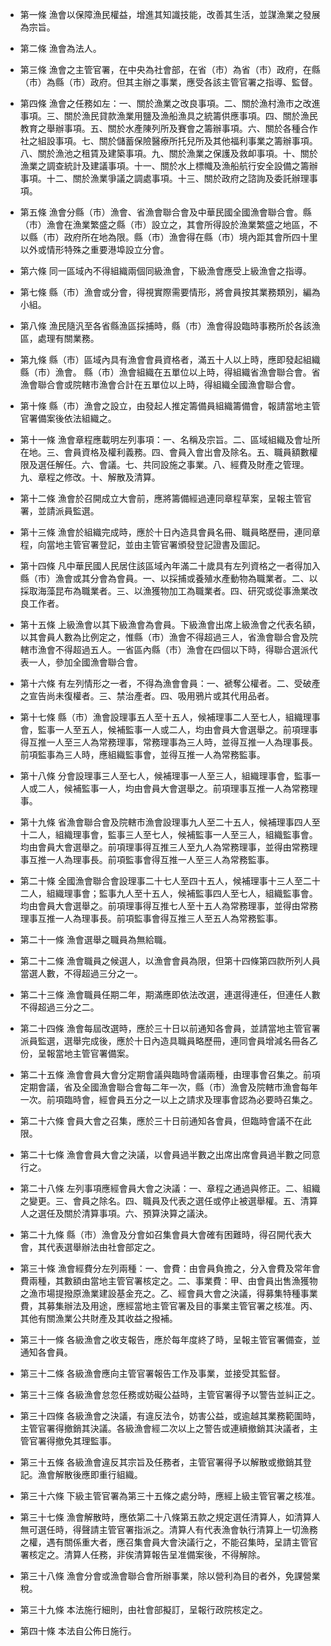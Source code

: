 * 第一條 漁會以保障漁民權益，增進其知識技能，改善其生活，並謀漁業之發展為宗旨。

* 第二條 漁會為法人。

* 第三條 漁會之主管官署，在中央為社會部，在省（市）為省（市）政府，在縣（市）為縣（市）政府。但其主辦之事業，應受各該主管官署之指導、監督。

* 第四條 漁會之任務如左：一、關於漁業之改良事項。二、關於漁村漁市之改進事項。三、關於漁民貸款漁業用鹽及漁船漁具之統籌供應事項。四、關於漁民教育之舉辦事項。五、關於水產陳列所及賽會之籌辦事項。六、關於各種合作社之組設事項。七、關於儲蓄保險醫療所托兒所及其他福利事業之籌辦事項。八、關於漁池之租賃及建築事項。九、關於漁業之保護及救卹事項。十、關於漁業之調查統計及建議事項。十一、關於水上標幟及漁船航行安全設備之籌辦事項。十二、關於漁業爭議之調處事項。十三、關於政府之諮詢及委託辦理事項。

* 第五條 漁會分縣（市）漁會、省漁會聯合會及中華民國全國漁會聯合會。縣（市）漁會在漁業繁盛之縣（市）設立之，其會所得設於漁業繁盛之地區，不以縣（市）政府所在地為限。縣（市）漁會得在縣（市）境內距其會所四十里以外或情形特殊之重要港埠設立分會。

* 第六條 同一區域內不得組織兩個同級漁會，下級漁會應受上級漁會之指導。

* 第七條 縣（市）漁會或分會，得視實際需要情形，將會員按其業務類別，編為小組。

* 第八條 漁民隨汎至各省縣漁區採捕時，縣（市）漁會得設臨時事務所於各該漁區，處理有關業務。

* 第九條 縣（市）區域內具有漁會會員資格者，滿五十人以上時，應即發起組織縣（市）漁會。  縣（市）漁會組織在五單位以上時，得組織省漁會聯合會。省漁會聯合會或院轄市漁會合計在五單位以上時，得組織全國漁會聯合會。

* 第十條 縣（市）漁會之設立，由發起人推定籌備員組織籌備會，報請當地主管官署備案後依法組織之。

* 第十一條 漁會章程應載明左列事項：一、名稱及宗旨。二、區域組織及會址所在地。三、會員資格及權利義務。四、會員入會出會及除名。五、職員額數權限及選任解任。六、會議。七、共同設施之事業。八、經費及財產之管理。九、章程之修改。十、解散及清算。

* 第十二條 漁會於召開成立大會前，應將籌備經過連同章程草案，呈報主管官署，並請派員監選。

* 第十三條 漁會於組織完成時，應於十日內造具會員名冊、職員略歷冊，連同章程，向當地主管官署登記，並由主管官署頒發登記證書及圖記。

* 第十四條 凡中華民國人民居住該區域內年滿二十歲具有左列資格之一者得加入縣（市）漁會或其分會為會員。一、以採捕或養殖水產動物為職業者。二、以採取海藻昆布為職業者。三、以漁獲物加工為職業者。四、研究或從事漁業改良工作者。

* 第十五條 上級漁會以其下級漁會為會員。下級漁會出席上級漁會之代表名額，以其會員人數為比例定之，惟縣（市）漁會不得超過三人，省漁會聯合會及院轄市漁會不得超過五人。一省區內縣（市）漁會在四個以下時，得聯合選派代表一人，參加全國漁會聯合會。

* 第十六條 有左列情形之一者，不得為漁會會員：一、褫奪公權者。二、受破產之宣告尚未復權者。三、禁治產者。四、吸用鴉片或其代用品者。

* 第十七條 縣（市）漁會設理事五人至十五人，候補理事二人至七人，組織理事會，監事一人至五人，候補監事一人或二人，均由會員大會選舉之。前項理事得互推一人至三人為常務理事，常務理事為三人時，並得互推一人為理事長。前項監事為三人時，應組織監事會，並得互推一人為常務監事。

* 第十八條 分會設理事三人至七人，候補理事一人至三人，組織理事會，監事一人或二人，候補監事一人，均由會員大會選舉之。前項理事互推一人為常務理事。

* 第十九條 省漁會聯合會及院轄市漁會設理事九人至二十五人，候補理事四人至十二人，組織理事會，監事三人至七人，候補監事一人至三人，組織監事會。均由會員大會選舉之。前項理事得互推三人至九人為常務理事，並得由常務理事互推一人為理事長。前項監事會得互推一人至三人為常務監事。

* 第二十條 全國漁會聯合會設理事二十七人至四十五人，候補理事十三人至二十二人，組織理事會；監事九人至十五人，候補監事四人至七人，組織監事會。均由會員大會選舉之。前項理事得互推七人至十五人為常務理事，並得由常務理事互推一人為理事長。前項監事會得互推三人至五人為常務監事。

* 第二十一條 漁會選舉之職員為無給職。

* 第二十二條 漁會職員之候選人，以漁會會員為限，但第十四條第四款所列人員當選人數，不得超過三分之一。

* 第二十三條 漁會職員任期二年，期滿應即依法改選，連選得連任，但連任人數不得超過三分之二。

* 第二十四條 漁會每屆改選時，應於三十日以前通知各會員，並請當地主管官署派員監選，選舉完成後，應於十日內造具職員略歷冊，連同會員增減名冊各乙份，呈報當地主管官署備案。

* 第二十五條 漁會會員大會分定期會議與臨時會議兩種，由理事會召集之。前項定期會議，省及全國漁會聯合會每二年一次，縣（市）漁會及院轄市漁會每年一次。前項臨時會，經會員五分之一以上之請求及理事會認為必要時召集之。

* 第二十六條 會員大會之召集，應於三十日前通知各會員，但臨時會議不在此限。

* 第二十七條 漁會會員大會之決議，以會員過半數之出席出席會員過半數之同意行之。

* 第二十八條 左列事項應經會員大會之決議：一、章程之通過與修正。二、組織之變更。三、會員之除名。四、職員及代表之選任或停止被選舉權。五、清算人之選任及關於清算事項。六、預算決算之議決。

* 第二十九條 縣（市）漁會及分會如召集會員大會確有困難時，得召開代表大會，其代表選舉辦法由社會部定之。

* 第三十條 漁會經費分左列兩種：一、會費：由會員負擔之，分入會費及常年會費兩種，其數額由當地主管官署核定之。二、事業費：甲、由會員出售漁獲物之漁市場提撥原漁業建設基金充之。乙、經會員大會之決議，得募集特種事業費，其募集辦法及用途，應經當地主管官署及目的事業主管官署之核准。丙、其他有關漁業公共財產及其收益之撥補。

* 第三十一條 各級漁會之收支報告，應於每年度終了時，呈報主管官署備查，並通知各會員。

* 第三十二條 各級漁會應向主管官署報告工作及事業，並接受其監督。

* 第三十三條 各級漁會怠忽任務或妨礙公益時，主管官署得予以警告並糾正之。

* 第三十四條 各級漁會之決議，有違反法令，妨害公益，或逾越其業務範圍時，主管官署得撤銷其決議。各級漁會經二次以上之警告或連續撤銷其決議者，主管官署得撤免其理監事。

* 第三十五條 各級漁會違反其宗旨及任務者，主管官署得予以解散或撤銷其登記。漁會解散後應即重行組織。

* 第三十六條 下級主管官署為第三十五條之處分時，應經上級主管官署之核准。

* 第三十七條 漁會解散時，應依第二十八條第五款之規定選任清算人，如清算人無可選任時，得聲請主管官署指派之。清算人有代表漁會執行清算上一切漁務之權，遇有關係重大者，應召集會員大會決議行之，不能召集時，呈請主管官署核定之。清算人任務，非俟清算報告呈准備案後，不得解除。

* 第三十八條 漁會分會或漁會聯合會所辦事業，除以營利為目的者外，免課營業稅。

* 第三十九條 本法施行細則，由社會部擬訂，呈報行政院核定之。

* 第四十條 本法自公佈日施行。

